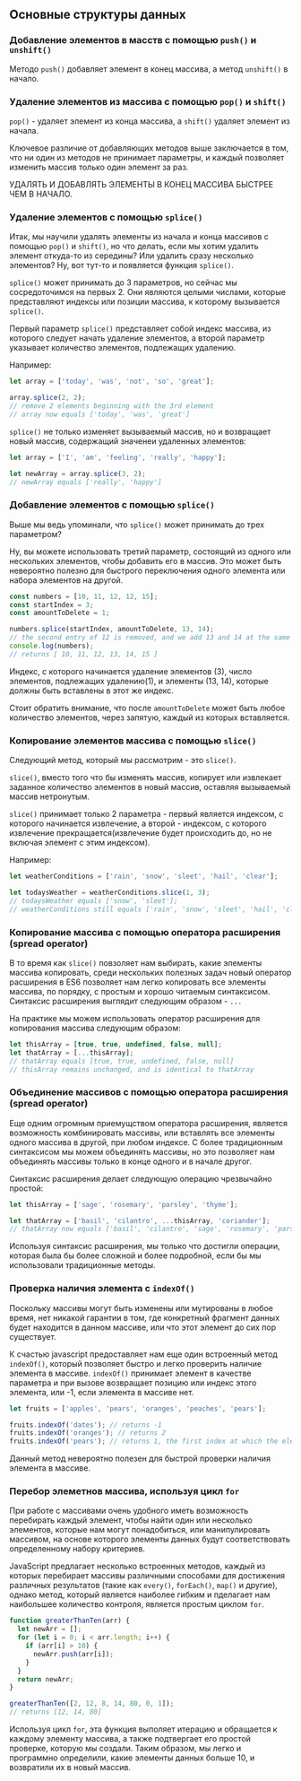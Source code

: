 ## Основные структуры данных

### Добавление элементов в масств с помощью ```push()``` и ```unshift()```

Методо ```push()``` добавляет элемент в конец массива, а метод ```unshift()``` в начало.

### Удаление элементов из массива с помощью ```pop()``` и ```shift()```

```pop()``` - удаляет элемент из конца массива, а ```shift()``` удаляет элемент из начала.

Ключевое различие от добавляющих методов выше заключается в том, что ни один из методов не принимает параметры, и каждый позволяет изменить массив только один элемент за раз.

УДАЛЯТЬ И ДОБАВЛЯТЬ ЭЛЕМЕНТЫ В КОНЕЦ МАССИВА БЫСТРЕЕ ЧЕМ В НАЧАЛО.

### Удаление элементов с помощью ```splice()```

Итак, мы научили удалять элементы из начала и конца массивов с помощью ```pop()``` и ```shift()```, но что делать, если мы хотим удалить элемент откуда-то из середины? Или удалить сразу несколько элементов? Ну, вот тут-то и появляется функция ```splice()```.

```splice()``` может принимать до 3 параметров, но сейчас мы сосредоточимся на первых 2. Они являются целыми числами, которые представляют индексы или позиции массива, к которому вызывается ```splice()```.

Первый параметр ```splice()``` представляет собой индекс массива, из которого следует начать удаление элементов, а второй параметр указывает количество элементов, подлежащих удалению.

Например:

```javascript
let array = ['today', 'was', 'not', 'so', 'great'];

array.splice(2, 2);
// remove 2 elements beginning with the 3rd element
// array now equals ['today', 'was', 'great']
```

```splice()``` не только изменяет вызываемый массив, но и возвращает новый массив, содержащий значенеи удаленных элементов:

```javascript
let array = ['I', 'am', 'feeling', 'really', 'happy'];

let newArray = array.splice(3, 2);
// newArray equals ['really', 'happy']
```

### Добавление элементов с помощью ```splice()```

Выше мы ведь упоминали, что ```splice()``` может принимать до трех параметром?

Ну, вы можете использовать третий параметр, состоящий из одного или нескольких элементов, чтобы добавить его в массив. Это может быть невероятно полезно для быстрого переключения одного элемента или набора элементов на другой.

```javascript
const numbers = [10, 11, 12, 12, 15];
const startIndex = 3;
const amountToDelete = 1;

numbers.splice(startIndex, amountToDelete, 13, 14);
// the second entry of 12 is removed, and we add 13 and 14 at the same index
console.log(numbers);
// returns [ 10, 11, 12, 13, 14, 15 ]
```

Индекс, с которого начинается удаление элементов (3), число элементов, подлежащих удалению(1), и элементы (13, 14), которые должны быть вставлены в этот же индекс.

Стоит обратить внимание, что после ```amountToDelete``` может быть любое количество элементов, через запятую, каждый из которых вставляется.

### Копирование элементов массива с помощью ```slice()```

Следующий метод, который мы рассмотрим - это ```slice()```. 

```slice()```, вместо того что бы изменять массив, копирует или извлекает заданное количество элементов в новый массив, оставляя вызываемый массив нетронутым.

```slice()``` принимает только 2 параметра - первый является индексом, с которого начинается извлечение, а второй - индексом, с которого извлечение прекращается(извлечение будет происходить до, но не включая элемент с этим индексом).

Например:

```javascript
let weatherConditions = ['rain', 'snow', 'sleet', 'hail', 'clear'];

let todaysWeather = weatherConditions.slice(1, 3);
// todaysWeather equals ['snow', 'sleet'];
// weatherConditions still equals ['rain', 'snow', 'sleet', 'hail', 'clear']
```

### Копирование массива с помощью оператора расширения (spread operator)

В то время как ```slice()``` повзоляет нам выбирать, какие элементы массива копировать, среди нескольких полезных задач новый оператор расширения в ES6 позволяет нам легко копировать все элементы массива, по порядку, с простым и хорошо читаемым синтаксисом. Синтаксис расширения выглядит следующим образом - ```...```

На практике мы можем использовать оператор расширения для копирования массива следующим образом:

```javascript
let thisArray = [true, true, undefined, false, null];
let thatArray = [...thisArray];
// thatArray equals [true, true, undefined, false, null]
// thisArray remains unchanged, and is identical to thatArray
```

### Объединение массивов с помощью оператора расширения (spread operator)

Еще одним огромным приемущством оператора расширения, является возможность комбинировать массивы, или вставлять все элементы одного массива в другой, при любом индексе. С более традиционным синтаксисом мы можем объединять массивы, но это позволяет нам объединять массивы только в конце одного и в начале другог.

Синтаксис расширения делает следующую операцию чрезвычайно простой:

```javascript
let thisArray = ['sage', 'rosemary', 'parsley', 'thyme'];

let thatArray = ['basil', 'cilantro', ...thisArray, 'coriander'];
// thatArray now equals ['basil', 'cilantro', 'sage', 'rosemary', 'parsley', 'thyme', 'coriander']
```

Используя синтаксис расширения, мы только что достигли операции, которая была бы более сложной и более подробной, если бы мы использовали традиционные методы.


### Проверка наличия элемента с ```indexOf()```

Поскольку массивы могут быть изменены или мутированы в любое время, нет никакой гарантии в том, где конкретный фрагмент данных будет находится в данном массиве, или что этот элемент до сих пор существует. 

К счастью javascript предоставляет нам еще один встроенный метод ```indexOf()```, который позволяет быстро и легко проверить наличие элемента в массиве. ```indexOf()``` принимает элемент в качестве параметра и при вызове возвращает позицию или индекс этого элемента, или -1, если элемента в массиве нет.

```javascript
let fruits = ['apples', 'pears', 'oranges', 'peaches', 'pears'];

fruits.indexOf('dates'); // returns -1
fruits.indexOf('oranges'); // returns 2
fruits.indexOf('pears'); // returns 1, the first index at which the element exists
```

Данный метод невероятно полезен для быстрой проверки наличия элемента в массиве.

### Перебор элеметнов массива, используя цикл ```for```

При работе с массивами очень удобного иметь возможность перебирать каждый элемент, чтобы найти один или несколько элементов, которые нам могут понадобиться, или манипулировать массивом, на основе которого элементы данных будут соответствовать определенному набору критериев.

JavaScript предлагает несколько встроенных методов, каждый из которых перебирает массивы различными способами для достижения различных результатов (такие как ```every()```, ```forEach()```, ```map()``` и другие), однако метод, который является наиболее гибким и пделагает нам наибольшее количество контроля, является простым циклом ```for```.

```javascript
function greaterThanTen(arr) {
  let newArr = [];
  for (let i = 0; i < arr.length; i++) {
    if (arr[i] > 10) {
      newArr.push(arr[i]);
    }
  }
  return newArr;
}

greaterThanTen([2, 12, 8, 14, 80, 0, 1]);
// returns [12, 14, 80]
```

Используя цикл ```for```, эта функция выполяет итерацию и обращается к каждому элементу массива, а также подтвергает его простой проверке, которую мы создали. Таким образом, мы легко и программно определили, какие элементы данных больше 10, и возвратили их в новый массив.


